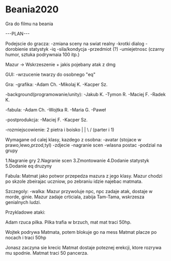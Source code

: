# Beania2020
Gra do filmu na beania


---PLAN---

Podejscie do gracza:
-zmiana sceny na swiat realny
-krotki dialog
-dorobienie statystyk
	-iq
	-sila/kondycja
	-przedmiot (?)
	-umiejetnosc (czarny humor,  sztuka podrywnaia 100 itp.)
	

Mazur -> Wskrzeszenie + jakis pojebany atak z dmg

GUI:
-wrzucenie twarzy do osobnego "eq"

Gra:
-grafika:
	-Adam Ch.
	-Mikolaj K.
	-Kacper Sz.

-background(programowanie/unity):
	-Jakub K.
	-Tymon R.
	-Maciej F.
	-Radek K.

-fabula:
	-Adam Ch.
	-Wojtka R.
	-Maria G.
	-Paweł

-postprodukcja:
	-Maciej F.
	-Kacper Sz.

-rozmiejscowienie:
	2 pietra 	i boisko
	     |
             |
	    \ /
	(parter i 1)


Wymagane od calej klasy, kazdego z osobna:
-avatar
(stojace w prawo,lewo,przod,tyl)
-zdjecie
-nagranie scen
-wlasna postac
-podzial na grupy



1.Nagranie gry
2.Nagranie scen
3.Zmontowanie
4.Dodanie statystyk
5.Dodanie eq druzyny



Fabula:
Matmat jako potwor przepedza mazura z jego klasy. Mazur chodzi po skzole zbeirajac uczniow,
po zebraniu idzie najebac matmata.

Szczegoly:
	-walka:
		Mazur przywoluje npc, npc zadaje atak, dostaje w morde, ginie.
		Mazur zadaje crticiala, zabija Tam-Tama, wskrzesza genialnych ludzi.



Przykladowe ataki:

Adam rzuca pilka.
Pilka trafia w brzuch, mat mat traci 50hp.

Wojtek podrywa Matmata, potem blokuje go na mess
Matmat placze po nocach i traci 50hp

Jonasz zaczyna sie krecic
Matmat dostaje poteznej erekcji, ktore rozrywa mu spodnie. Matmat traci 50 pancerza.
